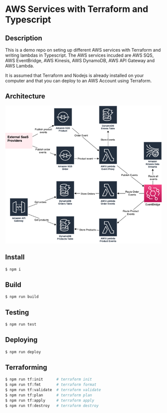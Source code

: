 # AWS Services with Terraform and Typescript

## Description
This is a demo repo on seting up different AWS services with Terraform and writing lambdas in Typescript. The AWS services incuded are AWS SQS, AWS EventBridge, AWS Kinesis, AWS DynamoDB, AWS API Gateway and AWS Lambda. 

It is assumed that Terraform and Nodejs is already installed on your computer and that you can deploy to an AWS Account using Terraform.

## Architecture
![Architecture](architecture.png)

## Install
```bash
$ npm i
```

## Build
```bash
$ npm run build
```

## Testing
```bash
$ npm run test
```

## Deploying
```bash
$ npm run deploy
```

## Terraforming
```bash
$ npm run tf:init      # terraform init
$ npm run tf:fmt       # terraform format
$ npm run tf:validate  # terraform validate
$ npm run tf:plan      # terraform plan
$ npm run tf:apply     # terraform apply
$ npm run tf:destroy   # terraform destroy
```
